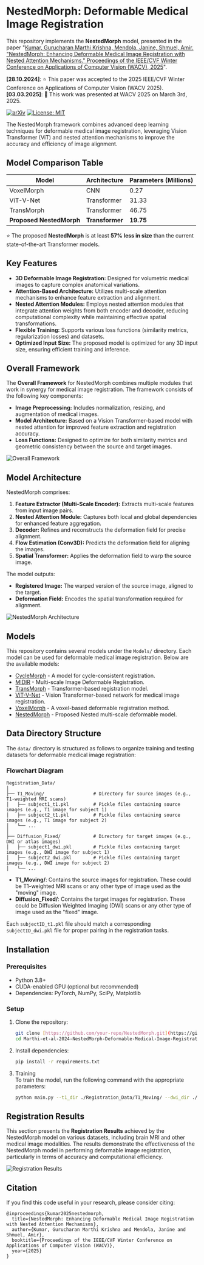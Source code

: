 # NestedMorph: Deformable Medical Image Registration  

This repository implements the **NestedMorph** model, presented in the paper "[Kumar, Gurucharan Marthi Krishna, Mendola, Janine, Shmuel, Amir. "NestedMorph: Enhancing Deformable Medical Image Registration with Nested Attention Mechanisms." Proceedings of the IEEE/CVF Winter Conference on Applications of Computer Vision (WACV), 2025](https://openaccess.thecvf.com/content/WACV2025/papers/Kumar_NestedMorph_Enhancing_Deformable_Medical_Image_Registration_with_Nested_Attention_Mechanisms_WACV_2025_paper.pdf)".

**[28.10.2024]**: ⭐ This paper was accepted to the 2025 IEEE/CVF Winter Conference on Applications of Computer Vision (WACV 2025).  
**[03.03.2025]**: 📢 This work was presented at WACV 2025 on March 3rd, 2025.  

[![arXiv](https://img.shields.io/badge/arXiv-2410.02550-b31b1b.svg)](https://arxiv.org/abs/2410.02550)
[![License: MIT](https://img.shields.io/badge/License-MIT-yellow.svg)](https://opensource.org/licenses/MIT)

The NestedMorph framework combines advanced deep learning techniques for deformable medical image registration, leveraging Vision Transformer (ViT) and nested attention mechanisms to improve the accuracy and efficiency of image alignment.

## Model Comparison Table

| Model                | Architecture   | Parameters (Millions) |
|----------------------|----------------|-----------------------|
| VoxelMorph           | CNN            | 0.27                  |
| ViT-V-Net            | Transformer    | 31.33                 |
| TransMorph           | Transformer    | 46.75                 |
| **Proposed NestedMorph**      | **Transformer**    | **19.75**                |

⭐ The proposed **NestedMorph** is at least **57% less in size** than the current state-of-the-art Transformer models.

## Key Features  
- **3D Deformable Image Registration:** Designed for volumetric medical images to capture complex anatomical variations.  
- **Attention-Based Architecture:** Utilizes multi-scale attention mechanisms to enhance feature extraction and alignment.  
- **Nested Attention Modules:** Employs nested attention modules that integrate attention weights from both encoder and decoder, reducing computational complexity while maintaining effective spatial transformations.  
- **Flexible Training:** Supports various loss functions (similarity metrics, regularization losses) and datasets.  
- **Optimized Input Size:** The proposed model is optimized for any 3D input size, ensuring efficient training and inference.

## Overall Framework  

The **Overall Framework** for NestedMorph combines multiple modules that work in synergy for medical image registration. The framework consists of the following key components:
- **Image Preprocessing:** Includes normalization, resizing, and augmentation of medical images.
- **Model Architecture:** Based on a Vision Transformer-based model with nested attention for improved feature extraction and registration accuracy.
- **Loss Functions:** Designed to optimize for both similarity metrics and geometric consistency between the source and target images.

![Overall Framework](Figures/OverallFramework.png)

## Model Architecture  
NestedMorph comprises:  
1. **Feature Extractor (Multi-Scale Encoder):** Extracts multi-scale features from input image pairs.
2. **Nested Attention Module:** Captures both local and global dependencies for enhanced feature aggregation.
3. **Decoder:** Refines and reconstructs the deformation field for precise alignment.
4. **Flow Estimation (Conv3D):** Predicts the deformation field for aligning the images.  
5. **Spatial Transformer:** Applies the deformation field to warp the source image.  

The model outputs:  
- **Registered Image:** The warped version of the source image, aligned to the target.  
- **Deformation Field:** Encodes the spatial transformation required for alignment.  

![NestedMorph Architecture](Figures/NestedMorph.png)

## Models  
This repository contains several models under the `Models/` directory. Each model can be used for deformable medical image registration. Below are the available models:

- [CycleMorph](src/models/cyclemorph/cycleMorph_model.py) - A model for cycle-consistent registration.
- [MIDIR](src/models/midir/midir.py) - Multi-scale Image Deformable Registration.
- [TransMorph](src/models/transmorph/TransMorph.py) - Transformer-based registration model.
- [ViT-V-Net](src/models/vitvnet/vitvnet.py) - Vision Transformer-based network for medical image registration.
- [VoxelMorph](src/models/voxelmorph.py) - A voxel-based deformable registration method.
- [NestedMorph](src/models/nestedmorph.py) - Proposed Nested multi-scale deformable model.

## Data Directory Structure  

The `data/` directory is structured as follows to organize training and testing datasets for deformable medical image registration:

### **Flowchart Diagram**

```
Registration_Data/
│
├── T1_Moving/                  # Directory for source images (e.g., T1-weighted MRI scans)
│   ├── subject1_t1.pkl         # Pickle files containing source images (e.g., T1 image for subject 1)
│   ├── subject2_t1.pkl         # Pickle files containing source images (e.g., T1 image for subject 2)
│   └── ...
│
├── Diffusion_Fixed/            # Directory for target images (e.g., DWI or atlas images)
│   ├── subject1_dwi.pkl        # Pickle files containing target images (e.g., DWI image for subject 1)
│   ├── subject2_dwi.pkl        # Pickle files containing target images (e.g., DWI image for subject 2)
│   └── ...
```

- **T1_Moving/**: Contains the source images for registration. These could be T1-weighted MRI scans or any other type of image used as the "moving" image.
- **Diffusion_Fixed/**: Contains the target images for registration. These could be Diffusion Weighted Imaging (DWI) scans or any other type of image used as the "fixed" image.

Each `subjectID_t1.pkl` file should match a corresponding `subjectID_dwi.pkl` file for proper pairing in the registration tasks.

## Installation  

### Prerequisites  
- Python 3.8+  
- CUDA-enabled GPU (optional but recommended)  
- Dependencies: PyTorch, NumPy, SciPy, Matplotlib  

### Setup  
1. Clone the repository:  
   ```bash  
   git clone [https://github.com/your-repo/NestedMorph.git](https://github.com/AS-Lab/Marthi-et-al-2024-NestedMorph-Deformable-Medical-Image-Registration)  
   cd Marthi-et-al-2024-NestedMorph-Deformable-Medical-Image-Registration  
   ```

2. Install dependencies:  
   ```bash  
   pip install -r requirements.txt  
   ```

3. Training  
To train the model, run the following command with the appropriate parameters:
   ```bash  
   python main.py --t1_dir ./Registration_Data/T1_Moving/ --dwi_dir ./Registration_Data/Diffusion_Fixed/ --epochs 100 --img_size 64,64,64 --lr 2e-4 --batch_size 2 --cont_training --model_label NestedMorph  
   ```

## Registration Results  

This section presents the **Registration Results** achieved by the NestedMorph model on various datasets, including brain MRI and other medical image modalities. The results demonstrate the effectiveness of the NestedMorph model in performing deformable image registration, particularly in terms of accuracy and computational efficiency.

![Registration Results](Figures/Registration.png)

## Citation  

If you find this code useful in your research, please consider citing:

```
@inproceedings{kumar2025nestedmorph,
  title={NestedMorph: Enhancing Deformable Medical Image Registration with Nested Attention Mechanisms},
  author={Kumar, Gurucharan Marthi Krishna and Mendola, Janine and Shmuel, Amir},
  booktitle={Proceedings of the IEEE/CVF Winter Conference on Applications of Computer Vision (WACV)},
  year={2025}
}
```
